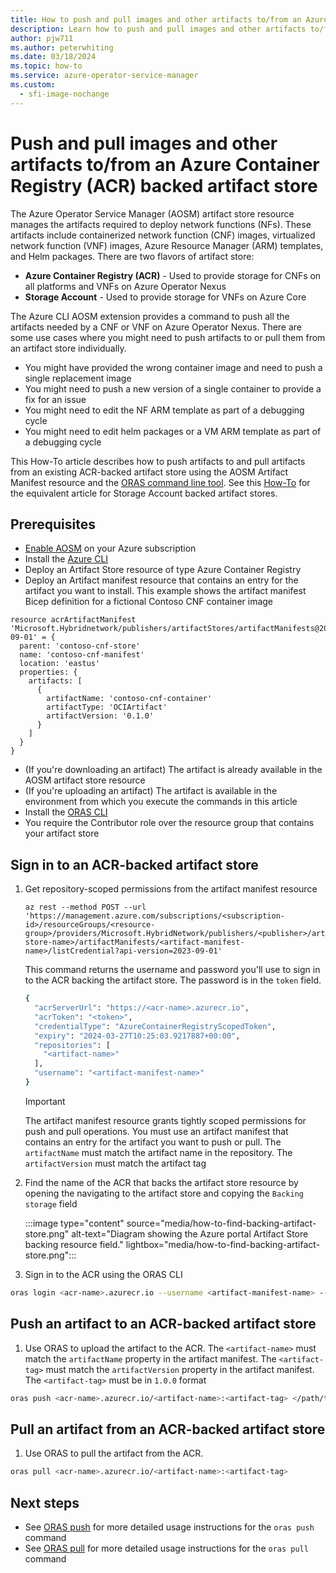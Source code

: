 ```yaml
---
title: How to push and pull images and other artifacts to/from an Azure Container Registry (ACR) backed artifact store.
description: Learn how to push and pull images and other artifacts to/from an Azure Container Registry (ACR) backed artifact store.
author: pjw711
ms.author: peterwhiting
ms.date: 03/18/2024
ms.topic: how-to
ms.service: azure-operator-service-manager
ms.custom:
  - sfi-image-nochange
---
```

# Push and pull images and other artifacts to/from an Azure Container Registry (ACR) backed artifact store

The Azure Operator Service Manager (AOSM) artifact store resource manages the artifacts required to deploy network functions (NFs). These artifacts include containerized network function (CNF) images, virtualized network function (VNF) images, Azure Resource Manager (ARM) templates, and Helm packages. There are two flavors of artifact store:

- **Azure Container Registry (ACR)** - Used to provide storage for CNFs on all platforms and VNFs on Azure Operator Nexus
- **Storage Account** - Used to provide storage for VNFs on Azure Core

The Azure CLI AOSM extension provides a command to push all the artifacts needed by a CNF or VNF on Azure Operator Nexus. There are some use cases where you might need to push artifacts to or pull them from an artifact store individually.

- You might have provided the wrong container image and need to push a single replacement image
- You might need to push a new version of a single container to provide a fix for an issue
- You might need to edit the NF ARM template as part of a debugging cycle
- You might need to edit helm packages or a VM ARM template as part of a debugging cycle

This How-To article describes how to push artifacts to and pull artifacts from an existing ACR-backed artifact store using the AOSM Artifact Manifest resource and the [ORAS command line tool](https://oras.land/docs/). See this [How-To](how-to-manage-artifacts-virtualized-network-function-cloud.md) for the equivalent article for Storage Account backed artifact stores.

## Prerequisites

- [Enable AOSM](quickstart-onboard-subscription-azure-operator-service-manager.md) on your Azure subscription
- Install the [Azure CLI](/cli/azure/install-azure-cli)
- Deploy an Artifact Store resource of type Azure Container Registry
- Deploy an Artifact manifest resource that contains an entry for the artifact you want to install. This example shows the artifact manifest Bicep definition for a fictional Contoso CNF container image

```bicep
resource acrArtifactManifest 'Microsoft.Hybridnetwork/publishers/artifactStores/artifactManifests@2023-09-01' = {
  parent: 'contoso-cnf-store'
  name: 'contoso-cnf-manifest'
  location: 'eastus'
  properties: {
    artifacts: [
      {
        artifactName: 'contoso-cnf-container'
        artifactType: 'OCIArtifact'
        artifactVersion: '0.1.0'
      }
    ]
  }
}
```

- (If you're downloading an artifact) The artifact is already available in the AOSM artifact store resource
- (If you're uploading an artifact) The artifact is available in the environment from which you execute the commands in this article
- Install the [ORAS CLI](https://oras.land/docs/installation/)
- You require the Contributor role over the resource group that contains your artifact store

## Sign in to an ACR-backed artifact store

1. Get repository-scoped permissions from the artifact manifest resource

    ```azurecli
    az rest --method POST --url 'https://management.azure.com/subscriptions/<subscription-id>/resourceGroups/<resource-group>/providers/Microsoft.HybridNetwork/publishers/<publisher>/artifactStores/<artifact-store-name>/artifactManifests/<artifact-manifest-name>/listCredential?api-version=2023-09-01'
    ```

    This command returns the username and password you'll use to sign in to the ACR backing the artifact store. The password is in the `token` field.

    ```bash
    {
      "acrServerUrl": "https://<acr-name>.azurecr.io",
      "acrToken": "<token>",
      "credentialType": "AzureContainerRegistryScopedToken",
      "expiry": "2024-03-27T10:25:03.9217887+00:00",
      "repositories": [
        "<artifact-name>"
      ],
      "username": "<artifact-manifest-name>"
    }
    ```

    >[!IMPORTANT]
    > The artifact manifest resource grants tightly scoped permissions for push and pull operations. You must use an artifact manifest that contains an entry for the artifact you want to push or pull. The `artifactName` must match the artifact name in the repository. The `artifactVersion` must match the artifact tag

1. Find the name of the ACR that backs the artifact store resource by opening the navigating to the artifact store and copying the `Backing storage` field

    :::image type="content" source="media/how-to-find-backing-artifact-store.png" alt-text="Diagram showing the Azure portal Artifact Store backing resource field." lightbox="media/how-to-find-backing-artifact-store.png":::

1. Sign in to the ACR using the ORAS CLI

```bash
oras login <acr-name>.azurecr.io --username <artifact-manifest-name> --password <token>
```

## Push an artifact to an ACR-backed artifact store

1. Use ORAS to upload the artifact to the ACR. The `<artifact-name>` must match the `artifactName` property in the artifact manifest. The `<artifact-tag>` must match the `artifactVersion` property in the artifact manifest. The `<artifact-tag>` must be in `1.0.0` format

```bash
oras push <acr-name>.azurecr.io/<artifact-name>:<artifact-tag> </path/to/artifact>
```

## Pull an artifact from an ACR-backed artifact store

1. Use ORAS to pull the artifact from the ACR.

```bash
oras pull <acr-name>.azurecr.io/<artifact-name>:<artifact-tag>
```

## Next steps

- See [ORAS push](https://oras.land/docs/commands/oras_push) for more detailed usage instructions for the `oras push` command
- See [ORAS pull](https://oras.land/docs/commands/oras_pull) for more detailed usage instructions for the `oras pull` command
